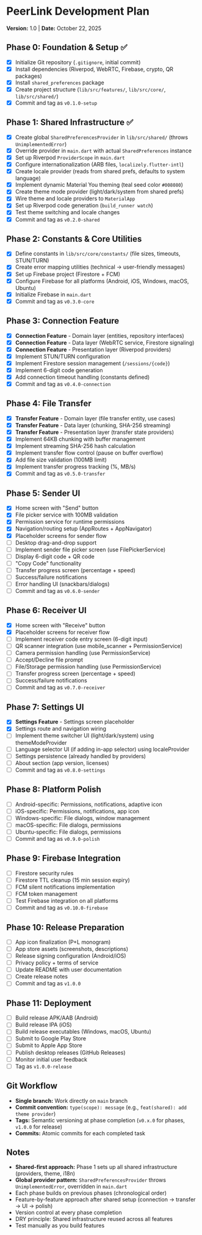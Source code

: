 # PeerLink Development Plan

**Version:** 1.0 | **Date:** October 22, 2025

## Phase 0: Foundation & Setup ✅

- [x] Initialize Git repository (`.gitignore`, initial commit)
- [x] Install dependencies (Riverpod, WebRTC, Firebase, crypto, QR packages)
- [x] Install `shared_preferences` package
- [x] Create project structure (`lib/src/features/`, `lib/src/core/`, `lib/src/shared/`)
- [x] Commit and tag as `v0.1.0-setup`

## Phase 1: Shared Infrastructure ✅

- [x] Create global `SharedPreferencesProvider` in `lib/src/shared/` (throws `UnimplementedError`)
- [x] Override provider in `main.dart` with actual `SharedPreferences` instance
- [x] Set up Riverpod `ProviderScope` in `main.dart`
- [x] Configure internationalization (ARB files, `localizely.flutter-intl`)
- [x] Create locale provider (reads from shared prefs, defaults to system language)
- [x] Implement dynamic Material You theming (teal seed color `#008080`)
- [x] Create theme mode provider (light/dark/system from shared prefs)
- [x] Wire theme and locale providers to `MaterialApp`
- [x] Set up Riverpod code generation (`build_runner watch`)
- [x] Test theme switching and locale changes
- [x] Commit and tag as `v0.2.0-shared`

## Phase 2: Constants & Core Utilities

- [x] Define constants in `lib/src/core/constants/` (file sizes, timeouts, STUN/TURN)
- [x] Create error mapping utilities (technical → user-friendly messages)
- [x] Set up Firebase project (Firestore + FCM)
- [x] Configure Firebase for all platforms (Android, iOS, Windows, macOS, Ubuntu)
- [x] Initialize Firebase in `main.dart`
- [x] Commit and tag as `v0.3.0-core`

## Phase 3: Connection Feature

- [x] **Connection Feature** - Domain layer (entities, repository interfaces)
- [x] **Connection Feature** - Data layer (WebRTC service, Firestore signaling)
- [x] **Connection Feature** - Presentation layer (Riverpod providers)
- [x] Implement STUN/TURN configuration
- [x] Implement Firestore session management (`/sessions/{code}`)
- [x] Implement 6-digit code generation
- [x] Add connection timeout handling (constants defined)
- [x] Commit and tag as `v0.4.0-connection`

## Phase 4: File Transfer

- [x] **Transfer Feature** - Domain layer (file transfer entity, use cases)
- [x] **Transfer Feature** - Data layer (chunking, SHA-256 streaming)
- [x] **Transfer Feature** - Presentation layer (transfer state providers)
- [x] Implement 64KB chunking with buffer management
- [x] Implement streaming SHA-256 hash calculation
- [x] Implement transfer flow control (pause on buffer overflow)
- [x] Add file size validation (100MB limit)
- [x] Implement transfer progress tracking (%, MB/s)
- [x] Commit and tag as `v0.5.0-transfer`

## Phase 5: Sender UI

- [x] Home screen with "Send" button
- [x] File picker service with 100MB validation
- [x] Permission service for runtime permissions
- [x] Navigation/routing setup (AppRoutes + AppNavigator)
- [x] Placeholder screens for sender flow
- [ ] Desktop drag-and-drop support
- [ ] Implement sender file picker screen (use FilePickerService)
- [ ] Display 6-digit code + QR code
- [ ] "Copy Code" functionality
- [ ] Transfer progress screen (percentage + speed)
- [ ] Success/failure notifications
- [ ] Error handling UI (snackbars/dialogs)
- [ ] Commit and tag as `v0.6.0-sender`

## Phase 6: Receiver UI

- [x] Home screen with "Receive" button
- [x] Placeholder screens for receiver flow
- [ ] Implement receiver code entry screen (6-digit input)
- [ ] QR scanner integration (use mobile_scanner + PermissionService)
- [ ] Camera permission handling (use PermissionService)
- [ ] Accept/Decline file prompt
- [ ] File/Storage permission handling (use PermissionService)
- [ ] Transfer progress screen (percentage + speed)
- [ ] Success/failure notifications
- [ ] Commit and tag as `v0.7.0-receiver`

## Phase 7: Settings UI

- [x] **Settings Feature** - Settings screen placeholder
- [x] Settings route and navigation wiring
- [ ] Implement theme switcher UI (light/dark/system) using themeModeProvider
- [ ] Language selector UI (if adding in-app selector) using localeProvider
- [ ] Settings persistence (already handled by providers)
- [ ] About section (app version, licenses)
- [ ] Commit and tag as `v0.8.0-settings`

## Phase 8: Platform Polish

- [ ] Android-specific: Permissions, notifications, adaptive icon
- [ ] iOS-specific: Permissions, notifications, app icon
- [ ] Windows-specific: File dialogs, window management
- [ ] macOS-specific: File dialogs, permissions
- [ ] Ubuntu-specific: File dialogs, permissions
- [ ] Commit and tag as `v0.9.0-polish`

## Phase 9: Firebase Integration

- [ ] Firestore security rules
- [ ] Firestore TTL cleanup (15 min session expiry)
- [ ] FCM silent notifications implementation
- [ ] FCM token management
- [ ] Test Firebase integration on all platforms
- [ ] Commit and tag as `v0.10.0-firebase`

## Phase 10: Release Preparation

- [ ] App icon finalization (P+L monogram)
- [ ] App store assets (screenshots, descriptions)
- [ ] Release signing configuration (Android/iOS)
- [ ] Privacy policy + terms of service
- [ ] Update README with user documentation
- [ ] Create release notes
- [ ] Commit and tag as `v1.0.0`

## Phase 11: Deployment

- [ ] Build release APK/AAB (Android)
- [ ] Build release IPA (iOS)
- [ ] Build release executables (Windows, macOS, Ubuntu)
- [ ] Submit to Google Play Store
- [ ] Submit to Apple App Store
- [ ] Publish desktop releases (GitHub Releases)
- [ ] Monitor initial user feedback
- [ ] Tag as `v1.0.0-release`

## Git Workflow

- **Single branch:** Work directly on `main` branch
- **Commit convention:** `type(scope): message` (e.g., `feat(shared): add theme provider`)
- **Tags:** Semantic versioning at phase completion (`v0.x.0` for phases, `v1.0.0` for release)
- **Commits:** Atomic commits for each completed task

## Notes

- **Shared-first approach:** Phase 1 sets up all shared infrastructure (providers, theme, i18n)
- **Global provider pattern:** `SharedPreferencesProvider` throws `UnimplementedError`, overridden in `main.dart`
- Each phase builds on previous phases (chronological order)
- Feature-by-feature approach after shared setup (connection → transfer → UI → polish)
- Version control at every phase completion
- DRY principle: Shared infrastructure reused across all features
- Test manually as you build features
